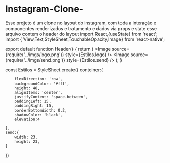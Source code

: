 # Instagram-Clone-
Esse projeto é um clone no layout do instagram, com toda a interação e componentes renderizados e tratamento e dados via props e state
esse arquivo contem o header do layout
import React,{useState} from 'react';
import { View,Text,StyleSheet,TouchableOpacity,Image} from 'react-native';

export default function Header() {
 return (
   <View style={Estilos.conteiner}>
    <TouchableOpacity>
     <Image source={require('../imgs/logo.png')}
     style={Estilos.logo}
     />
    </TouchableOpacity>
    <TouchableOpacity>
     <Image source={require('../imgs/send.png')}
     style={Estilos.send}
     />
    </TouchableOpacity>
   </View>
  );
}

const Estilos = StyleSheet.create({
    conteiner:{
    
        flexDirection: 'row',
        backgroundColor: '#fff',
        height: 48,
        alignItems: 'center',
        justifyContent: 'space-between',
        paddingLeft: 15,
        paddingRight: 15,
        borderBottomWidth: 0.2,
        shadowColor: 'black',
        elevation:4

    },
    send:{
        width: 23,
        height: 23,
    }
})
